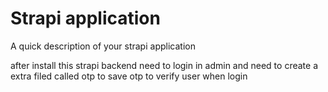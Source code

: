 # Strapi application

A quick description of your strapi application

after install this strapi backend need to login in admin and need to create a extra filed called otp to save otp to verify user when login
